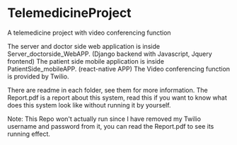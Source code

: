 # TelemedicineProject
A telemedicine project with video conferencing function

The server and doctor side web application is inside Server_doctorside_WebAPP. (Django backend with Javascript, Jquery frontend)
The patient side mobile application is inside PatientSide_mobileAPP. (react-native APP)
The Video conferencing function is provided by Twilio.

There are readme in each folder, see them for more information.
The Report.pdf is a report about this system, read this if you want to know what does this system look like without running it by yourself.

Note: This Repo won't actually run since I have removed my Twilio username and password from it, you can read the Report.pdf to see its running effect. 
